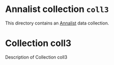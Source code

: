 # Annalist collection `coll3`

This directory contains an [Annalist](http://annalist.net) data collection.

# Collection coll3

Description of Collection coll3

